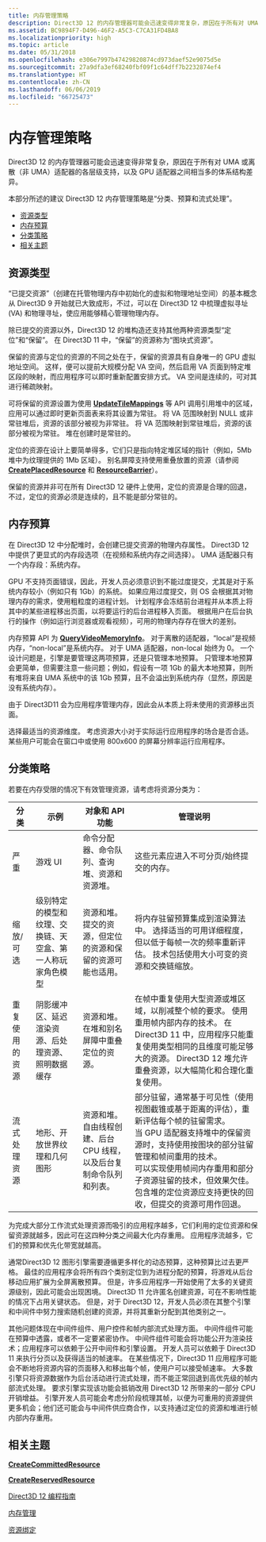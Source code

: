 ```yaml
---
title: 内存管理策略
description: Direct3D 12 的内存管理器可能会迅速变得非常复杂，原因在于所有对 UMA 或离散（非 UMA）适配器的各层级支持，以及 GPU 适配器之间相当多的体系结构差异。本部分所述的建议 Direct3D 12 内存管理策略是“分类、预算和流式处理”。
ms.assetid: BC9894F7-D496-46F2-A5C3-C7CA31FD4BA8
ms.localizationpriority: high
ms.topic: article
ms.date: 05/31/2018
ms.openlocfilehash: e306e7997b47429820874cd973daef52e9075d5e
ms.sourcegitcommit: 27a9dfa3ef68240fbf09f1c64dff7b2232874ef4
ms.translationtype: HT
ms.contentlocale: zh-CN
ms.lasthandoff: 06/06/2019
ms.locfileid: "66725473"
---
```

# <a name="memory-management-strategies"></a>内存管理策略

Direct3D 12 的内存管理器可能会迅速变得非常复杂，原因在于所有对 UMA 或离散（非 UMA）适配器的各层级支持，以及 GPU 适配器之间相当多的体系结构差异。

本部分所述的建议 Direct3D 12 内存管理策略是“分类、预算和流式处理”。

-   [资源类型](#resource-types)
-   [内存预算](#memory-budget)
-   [分类策略](#classification-strategy)
-   [相关主题](#related-topics)

## <a name="resource-types"></a>资源类型

“已提交资源”（创建在托管物理内存中初始化的虚拟和物理地址空间）的基本概念从 Direct3D 9 开始就已大致成形，不过，可以在 Direct3D 12 中梳理虚拟寻址 (VA) 和物理寻址，使应用能够精心管理物理内存。

除已提交的资源以外，Direct3D 12 的堆构造还支持其他两种资源类型“定位”和“保留”。 在 Direct3D 11 中，“保留”的资源称为“图块式资源”。

保留的资源与定位的资源的不同之处在于，保留的资源具有自身唯一的 GPU 虚拟地址空间。 这样，便可以提前大规模分配 VA 空间，然后启用 VA 页面到特定堆区段的映射，而应用程序可以即时重新配置安排方式。 VA 空间是连续的，可对其进行稀疏映射。

可将保留的资源设置为使用 [**UpdateTileMappings**](/windows/desktop/api/d3d12/nf-d3d12-id3d12commandqueue-updatetilemappings) 等 API 调用引用堆中的区域，应用可以通过即时更新页面表来将其设置为常驻。 将 VA 范围映射到 NULL 或非常驻堆后，资源的该部分被视为非常驻。 将 VA 范围映射到常驻堆后，资源的该部分被视为常驻。 堆在创建时是常驻的。

定位的资源在设计上要简单得多，它们只是指向特定堆区域的指针（例如，5Mb 堆中为纹理提供的 1Mb 区域）。 别名屏障支持使用重叠放置的资源（请参阅 [**CreatePlacedResource**](/windows/desktop/api/d3d12/nf-d3d12-id3d12device-createplacedresource) 和 [**ResourceBarrier**](/windows/desktop/api/d3d12/nf-d3d12-id3d12graphicscommandlist-resourcebarrier)）。

保留的资源并非可在所有 Direct3D 12 硬件上使用，定位的资源是合理的回退，不过，定位的资源必须是连续的，且不能是部分常驻的。

## <a name="memory-budget"></a>内存预算

在 Direct3D 12 中分配堆时，会创建已提交资源的物理内存属性。 Direct3D 12 中提供了更显式的内存段选项（在视频和系统内存之间选择）。 UMA 适配器只有一个内存段：系统内存。

GPU 不支持页面错误，因此，开发人员必须意识到不能过度提交，尤其是对于系统内存较小（例如只有 1Gb）的系统。 如果应用过度提交，则 OS 会根据其对物理内存的需求，使用粗粒度的进程计划。 计划程序会冻结前台进程并从本质上将其中的某些进程移出页面，以将要运行的后台进程移入页面。 根据用户在后台执行的操作（例如运行浏览器或观看视频），可用的物理内存存在很大的差别。

内存预算 API 为 [**QueryVideoMemoryInfo**](https://docs.microsoft.com/windows/desktop/api/dxgi1_4/nf-dxgi1_4-idxgiadapter3-queryvideomemoryinfo)。 对于离散的适配器，“local”是视频内存，“non-local”是系统内存。 对于 UMA 适配器，non-local 始终为 0。 一个设计问题是，引擎是要管理这两项预算，还是只管理本地预算。 只管理本地预算会更简单，但需要注意一些问题；例如，假设有一项 1Gb 的最大本地预算，则所有堆将来自 UMA 系统中的该 1Gb 预算，且不会溢出到系统内存（显然，原因是没有系统内存）。

由于 Direct3D11 会为应用程序管理内存，因此会从本质上将未使用的资源移出页面。

选择最适当的资源维度。 考虑资源大小对于实际运行应用程序的场合是否合适。 某些用户可能会在窗口中或使用 800x600 的屏幕分辨率运行应用程序。

## <a name="classification-strategy"></a>分类策略

若要在内存受限的情况下有效管理资源，请考虑将资源分类为：



| 分类      | 示例                                                                                         | 对象和 API 功能                                                                                           | 管理说明                                                                                                                                                                                                                                                                                                                                                                                                                                                                                                                                                                                    |
|---------------------|--------------------------------------------------------------------------------------------------|--------------------------------------------------------------------------------------------------------------------|-----------------------------------------------------------------------------------------------------------------------------------------------------------------------------------------------------------------------------------------------------------------------------------------------------------------------------------------------------------------------------------------------------------------------------------------------------------------------------------------------------------------------------------------------------------------------------------------------------|
| 严重            | 游戏 UI                                                                                          | 命令分配器、命令队列、查询堆、资源和资源堆。                                      | 这些元素应进入不可分页/始终提交的内存。<br/>                                                                                                                                                                                                                                                                                                                                                                                                                                                                                                                        |
| 缩放/可选    | 级别特定的模型和纹理、交换链、天空盒、第一人称玩家角色模型 | 资源和堆。 提交的资源，但定位的资源和保留的资源可能也适用。          | 将内存驻留预算集成到渲染算法中。 选择适当的可用详细程度，但以低于每帧一次的频率重新评估。 技术包括使用大小可变的资源和交换链缩放。<br/>                                                                                                                                                                                                                                                                                                                                                 |
| 重复使用的资源   | 阴影缓冲区、延迟渲染资源、后处理资源、照明数据缓存    | 资源和堆。 在堆和别名屏障中重叠定位的资源。                                  | 在帧中重复使用大型资源或堆区域，以削减整个帧的要求。 使用重用帧内部内存的技术。 在 Direct3D 11 中，应用程序只能重复使用类型相同的且维度可能足够大的资源。 Direct3D 12 堆允许重叠资源，以大幅简化和合理化重复使用。<br/>                                                                                                                                                                                                                              |
| 流式处理资源 | 地形、开放世界纹理和几何图形                                                        | 资源和堆。 自由线程创建、后台 CPU 线程，以及后台复制命令队列和列表。 | 部分驻留，通常基于可见性（使用视图截锥或基于距离的评估），重新评估每个帧的驻留需求。<br/> 当 GPU 适配器支持堆中的保留资源时，支持使用按图块的部分驻留管理和帧间重用的技术。<br/> 可以实现使用帧间内存重用和部分子资源驻留的技术，但效果欠佳。 包含堆的定位资源应支持更快的回收，但提交的资源可用作回退。<br/> |



 

为完成大部分工作流式处理资源而吸引的应用程序越多，它们利用的定位资源和保留资源就越多，因此可在这四种分类之间最大化内存重用。 应用程序流越多，它们的预算和优先化带宽就越高。

通常Direct3D 12 图形引擎需要遵循更多样化的动态预算，这种预算比过去更严格。 最佳的应用程序会将所有四个类别定位到为进程分配的预算，将游戏从后台移动应用扩展为全屏离散预算。 但是，许多应用程序一开始使用了太多的关键资源级别，因此可能会出现困境。 Direct3D 11 允许匿名创建资源，可在不影响性能的情况下占用关键状态。 但是，对于 Direct3D 12，开发人员必须在其整个引擎和中间件中努力搜索随机创建的资源，并将其重新分配到其他类别之一。

其他问题体现在中间件组件、用户控件和帧内部流式处理方面。 中间件组件可能在预算中透露，或者不一定要紧密协作。 中间件组件可能会将功能公开为渲染技术；应用程序可以依赖于公开中间件和引擎设置。 开发人员可以依赖于 Direct3D 11 来执行分页以及获得适当的帧速率。 在某些情况下，Direct3D 11 应用程序可能会不断地将资源内容的页面移入和移出每个帧，使用户可以接受帧速率。 大多数引擎只将资源数据作为后台活动进行流式处理，而不能正常回退到高优先级的帧内部流式处理。 要求引擎实现该功能会抵销改用 Direct3D 12 所带来的一部分 CPU 开销增益。 引擎开发人员可能会考虑分阶段梳理其帧，以便为可重用的资源提供更多机会；他们还可能会与中间件供应商合作，以支持通过定位的资源和堆进行帧内部内存重用。

## <a name="related-topics"></a>相关主题

<dl> <dt>

[**CreateCommittedResource**](/windows/desktop/api/d3d12/nf-d3d12-id3d12device-createcommittedresource)
</dt> <dt>

[**CreateReservedResource**](/windows/desktop/api/d3d12/nf-d3d12-id3d12device-createreservedresource)
</dt> <dt>

[Direct3D 12 编程指南](directx-12-programming-guide.md)
</dt> <dt>

[内存管理](memory-management.md)
</dt> <dt>

[资源绑定](resource-binding.md)
</dt> </dl>

 

 





